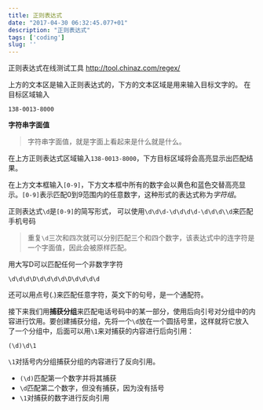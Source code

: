 ```yaml
---
title: 正则表达式
date: "2017-04-30 06:32:45.077+01"
description: "正则表达式"
tags: ['coding']
slug: ''
---
```

正则表达式在线测试工具 http://tool.chinaz.com/regex/

上方的文本区是输入正则表达式的，下方的文本区域是用来输入目标文字的。
在目标区域输入

```shell
138-0013-8000
```

**字符串字面值**

>字符串字面值，就是字面上看起来是什么就是什么。

在上方正则表达式区域输入`138-0013-8000`，下方目标区域将会高亮显示出匹配结果。

在上方文本框输入`[0-9]`，下方文本框中所有的数字会以黄色和蓝色交替高亮显示。`[0-9]`表示匹配0到9范围内的任意数字，这种形式的表达式称为*字符组*。

正则表达式`\d`是`[0-9]`的简写形式，
可以使用`\d\d\d-\d\d\d\d-\d\d\d\\d`来匹配手机号码

>重复`\d`三次和四次就可以分别匹配三个和四个数字，该表达式中的连字符是一个字面值，因此会被原样匹配。

用大写D可以匹配任何一个非数字字符
```
\d\d\d\D\d\d\d\d\D\d\d\d\d
```

还可以用点号(.)来匹配任意字符，英文下的句号，是一个通配符。

接下来我们用**捕获分组**来匹配电话号码中的某一部分，使用后向引号对分组中的内容进行饮用。要创建捕获分组，先将一个`\d`放在一个圆括号里，这样就将它放入了一个分组中，后面可以用`\1`来对捕获的内容进行后向引用：
```
(\d)\d\1
```

`\1`对括号内分组捕获分组的内容进行了反向引用。

- `(\d)`匹配第一个数字并将其捕获
- `\d`匹配第二个数字，但没有捕获，因为没有括号
- `\1`对捕获的数字进行反向引用
